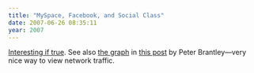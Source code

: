 ```yaml
---
title: "MySpace, Facebook, and Social Class"
date: 2007-06-26 08:35:11
year: 2007
---
```

<a href="http://www.danah.org/papers/essays/ClassDivisions.html">Interesting if true</a>.  See also <a href="http://radar.oreilly.com/UCB_mailvolume_200705.jpg">the graph</a> in <a href="http://radar.oreilly.com/archives/2007/06/facebook_in_the.html">this post</a> by Peter Brantley—very nice way to view network traffic.
